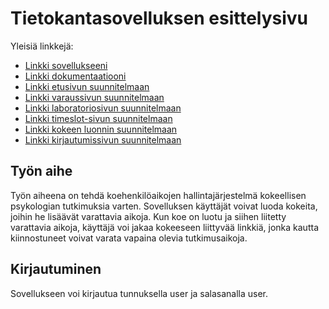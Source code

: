 # Tietokantasovelluksen esittelysivu

Yleisiä linkkejä:

* [Linkki sovellukseeni](http://mitiaine.users.cs.helsinki.fi/tsoha/)
* [Linkki dokumentaatiooni](https://github.com/Mahtis/Tsoha-Bootstrap/blob/master/doc/dokumentaatio.pdf)
* [Linkki etusivun suunnitelmaan](http://mitiaine.users.cs.helsinki.fi/tsoha)
* [Linkki varaussivun suunnitelmaan](http://mitiaine.users.cs.helsinki.fi/tsoha/experiment)
* [Linkki laboratoriosivun suunnitelmaan](http://mitiaine.users.cs.helsinki.fi/tsoha/labs)
* [Linkki timeslot-sivun suunnitelmaan](http://mitiaine.users.cs.helsinki.fi/tsoha/timeslots/experiment/1)
* [Linkki kokeen luonnin suunnitelmaan](http://mitiaine.users.cs.helsinki.fi/tsoha/create_experiment)
* [Linkki kirjautumissivun suunnitelmaan](http://mitiaine.users.cs.helsinki.fi/tsoha/login)

## Työn aihe

Työn aiheena on tehdä koehenkilöaikojen hallintajärjestelmä kokeellisen psykologian tutkimuksia varten. Sovelluksen käyttäjät voivat luoda kokeita, joihin he lisäävät varattavia aikoja. Kun koe on luotu ja siihen liitetty varattavia aikoja, käyttäjä voi jakaa kokeeseen liittyvää linkkiä, jonka kautta kiinnostuneet voivat varata vapaina olevia tutkimusaikoja.

## Kirjautuminen

Sovellukseen voi kirjautua tunnuksella user ja salasanalla user.
